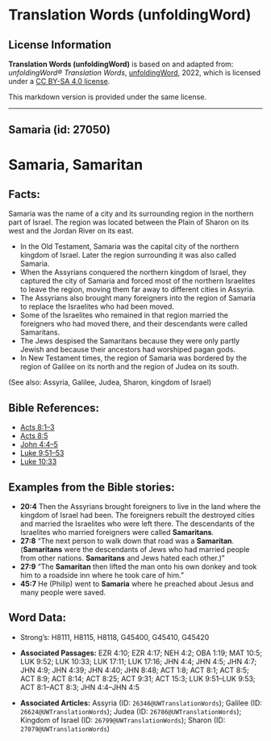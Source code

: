 # Translation Words (unfoldingWord)

## License Information

**Translation Words (unfoldingWord)** is based on and adapted from: _unfoldingWord® Translation Words_, [unfoldingWord](https://unfoldingword.org/utw), 2022, which is licensed under a [CC BY-SA 4.0 license](https://creativecommons.org/licenses/by-sa/4.0/legalcode.en).

This markdown version is provided under the same license.



--------------------------------

## Samaria (id: 27050)

Samaria, Samaritan
==================

Facts:
------

Samaria was the name of a city and its surrounding region in the northern part of Israel. The region was located between the Plain of Sharon on its west and the Jordan River on its east.

* In the Old Testament, Samaria was the capital city of the northern kingdom of Israel. Later the region surrounding it was also called Samaria.
* When the Assyrians conquered the northern kingdom of Israel, they captured the city of Samaria and forced most of the northern Israelites to leave the region, moving them far away to different cities in Assyria.
* The Assyrians also brought many foreigners into the region of Samaria to replace the Israelites who had been moved.
* Some of the Israelites who remained in that region married the foreigners who had moved there, and their descendants were called Samaritans.
* The Jews despised the Samaritans because they were only partly Jewish and because their ancestors had worshiped pagan gods.
* In New Testament times, the region of Samaria was bordered by the region of Galilee on its north and the region of Judea on its south.

(See also: Assyria, Galilee, Judea, Sharon, kingdom of Israel)

Bible References:
-----------------

* [Acts 8:1–3](https://ref.ly/Acts8:1-Acts8:3)
* [Acts 8:5](https://ref.ly/Acts8:5)
* [John 4:4–5](https://ref.ly/John4:4-John4:5)
* [Luke 9:51–53](https://ref.ly/Luke9:51-Luke9:53)
* [Luke 10:33](https://ref.ly/Luke10:33)

Examples from the Bible stories:
--------------------------------

* **20:4** Then the Assyrians brought foreigners to live in the land where the kingdom of Israel had been. The foreigners rebuilt the destroyed cities and married the Israelites who were left there. The descendants of the Israelites who married foreigners were called **Samaritans**.
* **27:8** “The next person to walk down that road was a **Samaritan**. (**Samaritans** were the descendants of Jews who had married people from other nations. **Samaritans** and Jews hated each other.)”
* **27:9** “The **Samaritan** then lifted the man onto his own donkey and took him to a roadside inn where he took care of him.”
* **45:7** He (Philip) went to **Samaria** where he preached about Jesus and many people were saved.

Word Data:
----------

* Strong’s: H8111, H8115, H8118, G45400, G45410, G45420

* **Associated Passages:** EZR 4:10; EZR 4:17; NEH 4:2; OBA 1:19; MAT 10:5; LUK 9:52; LUK 10:33; LUK 17:11; LUK 17:16; JHN 4:4; JHN 4:5; JHN 4:7; JHN 4:9; JHN 4:39; JHN 4:40; JHN 8:48; ACT 1:8; ACT 8:1; ACT 8:5; ACT 8:9; ACT 8:14; ACT 8:25; ACT 9:31; ACT 15:3; LUK 9:51–LUK 9:53; ACT 8:1–ACT 8:3; JHN 4:4–JHN 4:5
* **Associated Articles:** Assyria (ID: `26346@UWTranslationWords`); Galilee (ID: `26624@UWTranslationWords`); Judea (ID: `26786@UWTranslationWords`); Kingdom of Israel (ID: `26799@UWTranslationWords`); Sharon (ID: `27079@UWTranslationWords`)


